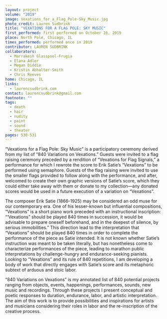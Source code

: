 ```yaml
---
layout: project
volume: "2019"
image: Vexations_for_a_Flag_Pole-Sky_Music.jpg
photo_credit: Lauren Sudbrink
title: "VEXATIONS FOR A FLAG POLE: SKY MUSIC"
first_performed: first performed on October 26, 2019
place: North Pole, Chicago, IL
times_performed: performed once in 2019
contributor: LAUREN SUDBRINK
collaborators:
  - Marrakesh Glasspool-Frugia
  - Elana Adler
  - Megan Diddie
  - Kristin Abhalter-Smith
  - Chris Reeves
home: Chicago, IL
links:
  - laurencsudbrink.com
contact: laurencsudbrink@gmail.com
footnote: ""
tags:
  - death
  - hair
  - nudity
  - paint
  - sound
  - theater
pages: 530-531
---
```


“Vexations for a Flag Pole: Sky Music” is a participatory ceremony derived from my list of “840 Variations on Vexations.” Guests were invited to a flag raising ceremony preceded by a rendition of “Vexations for Flag Signals,” a performance for which I rewrote the score to Erik Satie’s “Vexations” to be performed using semaphore. Guests of the flag raising were invited to use the smaller flags provided to follow along with the performance, and after, welcomed to create their own graphic versions of Satie’s score, which they could either take away with them or donate to my collection—any donated scores would be used in a future execution of a variation on “Vexations”.

The composer Erik Satie (1866-1925) may be considered an odd muse for our contemporary era. One of his lesser-known but influential compositions, “Vexations” is a short piano work preceded with an instructional inscription: “‘Vexations” should be played 840 times in succession, it would be advisable to prepare oneself beforehand, and in the deepest of silence, by serious immobilities.” This direction lead to the interpretation that “Vexations” should be played 840 times in order to complete the performance of the piece as Satie intended. It is not known whether Satie’s instruction was meant to be taken literally, but has nonetheless come to characterize performances of the piece, leading to marathon public interpretations by challenge-hungry and endurance-seeking pianists. Looking to “Vexations” and its rule of 840 repetitions, I am developing a body of work that directly engages with Satie’s score and its metaphoric subtext of arduous and stoic labor.

“840 Variations on Vexations” is my annotated list of 840 potential projects ranging from objects, events, happenings, performances, sounds, new music and recordings. Through these projects I present conceptual and poetic responses to duration, endurance, labor, and artistic interpretation. The aim of this work is to provide possibilities and inspirations for artists and musicians considering their roles in labor and the re-inscription of the creative process.
